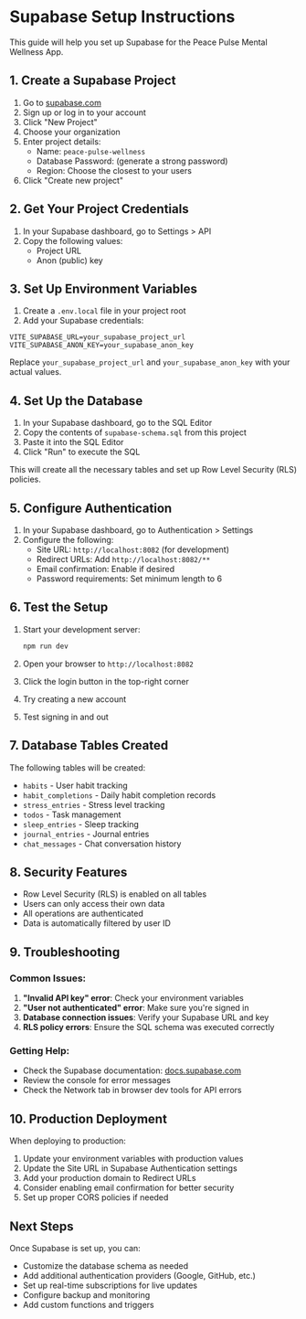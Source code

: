 # Supabase Setup Instructions

This guide will help you set up Supabase for the Peace Pulse Mental Wellness App.

## 1. Create a Supabase Project

1. Go to [supabase.com](https://supabase.com)
2. Sign up or log in to your account
3. Click "New Project"
4. Choose your organization
5. Enter project details:
   - Name: `peace-pulse-wellness`
   - Database Password: (generate a strong password)
   - Region: Choose the closest to your users
6. Click "Create new project"

## 2. Get Your Project Credentials

1. In your Supabase dashboard, go to Settings > API
2. Copy the following values:
   - Project URL
   - Anon (public) key

## 3. Set Up Environment Variables

1. Create a `.env.local` file in your project root
2. Add your Supabase credentials:

```env
VITE_SUPABASE_URL=your_supabase_project_url
VITE_SUPABASE_ANON_KEY=your_supabase_anon_key
```

Replace `your_supabase_project_url` and `your_supabase_anon_key` with your actual values.

## 4. Set Up the Database

1. In your Supabase dashboard, go to the SQL Editor
2. Copy the contents of `supabase-schema.sql` from this project
3. Paste it into the SQL Editor
4. Click "Run" to execute the SQL

This will create all the necessary tables and set up Row Level Security (RLS) policies.

## 5. Configure Authentication

1. In your Supabase dashboard, go to Authentication > Settings
2. Configure the following:
   - Site URL: `http://localhost:8082` (for development)
   - Redirect URLs: Add `http://localhost:8082/**`
   - Email confirmation: Enable if desired
   - Password requirements: Set minimum length to 6

## 6. Test the Setup

1. Start your development server:
   ```bash
   npm run dev
   ```

2. Open your browser to `http://localhost:8082`
3. Click the login button in the top-right corner
4. Try creating a new account
5. Test signing in and out

## 7. Database Tables Created

The following tables will be created:

- `habits` - User habit tracking
- `habit_completions` - Daily habit completion records
- `stress_entries` - Stress level tracking
- `todos` - Task management
- `sleep_entries` - Sleep tracking
- `journal_entries` - Journal entries
- `chat_messages` - Chat conversation history

## 8. Security Features

- Row Level Security (RLS) is enabled on all tables
- Users can only access their own data
- All operations are authenticated
- Data is automatically filtered by user ID

## 9. Troubleshooting

### Common Issues:

1. **"Invalid API key" error**: Check your environment variables
2. **"User not authenticated" error**: Make sure you're signed in
3. **Database connection issues**: Verify your Supabase URL and key
4. **RLS policy errors**: Ensure the SQL schema was executed correctly

### Getting Help:

- Check the Supabase documentation: [docs.supabase.com](https://docs.supabase.com)
- Review the console for error messages
- Check the Network tab in browser dev tools for API errors

## 10. Production Deployment

When deploying to production:

1. Update your environment variables with production values
2. Update the Site URL in Supabase Authentication settings
3. Add your production domain to Redirect URLs
4. Consider enabling email confirmation for better security
5. Set up proper CORS policies if needed

## Next Steps

Once Supabase is set up, you can:

- Customize the database schema as needed
- Add additional authentication providers (Google, GitHub, etc.)
- Set up real-time subscriptions for live updates
- Configure backup and monitoring
- Add custom functions and triggers
